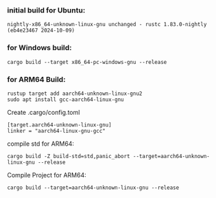 ### initial build for Ubuntu:  
```
nightly-x86_64-unknown-linux-gnu unchanged - rustc 1.83.0-nightly (eb4e23467 2024-10-09)
```

### for Windows build:  

```
cargo build --target x86_64-pc-windows-gnu --release
```

### for ARM64 Build:  

```
rustup target add aarch64-unknown-linux-gnu2
sudo apt install gcc-aarch64-linux-gnu
```


Create .cargo/config.toml  
```
[target.aarch64-unknown-linux-gnu]
linker = "aarch64-linux-gnu-gcc"
```

compile std for ARM64:  
```
cargo build -Z build-std=std,panic_abort --target=aarch64-unknown-linux-gnu --release
```

Compile Project for ARM64:  
```
cargo build --target=aarch64-unknown-linux-gnu --release
```